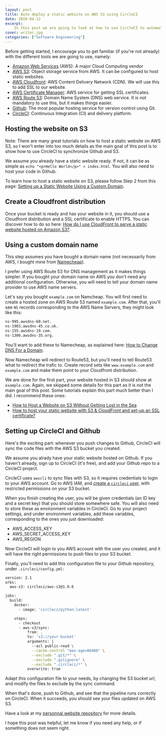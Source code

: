 ```yaml
---
layout: post
title: Auto deploy a static website on AWS S3 using CircleCI
date: 2019-04-12
excerpt:
    In this post we are going to look at how to use CircleCI to automatically deploy a static website hosted on AWS S3. AWS S3 is an easy and cheap way to host a static website, and combined with Cloudfront and Route 53 we can have a highly reliable and secure website. CircleCI is a continuous integration tool, which we will use with Github to push the code to AWS S3 at every commit.
cover: writer.jpg
categories: ["Software Engineering"]
---
```


Before getting started, I encourage you to get familiar (if you're not already) with the different tools we are going to use, namely:

- [Amazon Web Services](https://aws.amazon.com/) (AWS): A major Cloud Computing vendor
- [AWS S3](https://aws.amazon.com/s3/): Object storage service from AWS. It can be configured to host static websites.
- [AWS Cloudfront](https://aws.amazon.com/cloudfront): AWS Content Delivery Network (CDN). We will use this to add SSL to our website.
- [AWS Certificate Manager](https://aws.amazon.com/certificate-manager/): AWS service for getting SSL certificates.
- [AWS Route 53](https://aws.amazon.com/route53): Domain Name System (DNS) web service. It is not mandatory to use this, but it makes things easier.
- [Github](https://gitub.com): The most popular hosting service for version control using Git.
- [CircleCI](https://circleci.com/): Continuous Integration (CI) and delivery platform.

## Hosting the website on S3

Note: There are many great tutorials on how to host a static website on AWS S3, so I won't enter into too much details as the main goal of this post is to show how to use CircleCI to synchronize Github and S3.

We assume you already have a static website ready. If not, it can be as simple as `echo "<p>Hello World</p>" > index.html`. You will also need to host your code in Github.

To learn how to host a static website on S3, please follow Step 2 from this page: [Setting up a Static Website Using a Custom Domain](https://docs.aws.amazon.com/AmazonS3/latest/dev/website-hosting-custom-domain-walkthrough.html).

## Create a Cloudfront distribution

Once your bucket is ready and has your website in it, you should use a Cloudfront distribution and a SSL certificate to enable HTTPS. You can discover how to do so here: [How do I use CloudFront to serve a static website hosted on Amazon S3?](https://aws.amazon.com/premiumsupport/knowledge-center/cloudfront-serve-static-website/).

## Using a custom domain name

This step assumes you have bought a domain name (not necessarily from AWS, I bought mine from [Namecheap](https://www.namecheap.com/)).

I prefer using AWS Route 53 for DNS management as it makes things simpler. If you bought your domain name on AWS you don't need any additional configuration. Otherwise, you will need to tell your domain name provider to use AWS name servers.

Let's say you bought `example.com` on Namcheap. You will first need to create a hosted zone on AWS Route 53 named `example.com`. After that, you'll see `NS` records corresponding to the AWS Name Servers, they might look like this:

``` bash
ns-995.awsdns-60.net.
ns-1903.awsdns-45.co.uk.
ns-155.awsdns-19.com.
ns-1306.awsdns-35.org.
```

You'll want to add these to Namecheap, as explained here: [How to Change DNS For a Domain](https://www.namecheap.com/support/knowledgebase/article.aspx/767/10/how-to-change-dns-for-a-domain).

Now Namecheap will redirect to Route53, but you'll need to tell Route53 what to redirect the trafic to. Create record sets like `www.example.com` and `example.com` and make them point to your Cloudfront distribution.

We are done for the first part, your website hosted in S3 should show at `example.com`. Again, we skipped some details for this part as it is not the main goal of this post. Some tutorials explain this part much better than I did. I recommend these ones:

- [How to Host a Website on S3 Without Getting Lost in the Sea](https://medium.freecodecamp.org/how-to-host-a-website-on-s3-without-getting-lost-in-the-sea-e2b82aa6cd38)
- [How to host your static website with S3 & CloudFront and set-up an SSL certificate?](https://medium.com/devopslinks/how-to-host-your-static-website-with-s3-cloudfront-and-set-up-an-ssl-certificate-9ee48cd701f9)

## Setting up CircleCI and Github

Here's the exciting part: whenever you push changes to Github, CircleCI will sync the code files with the AWS S3 bucket you created.

We assume you alrady have your static website hosted on Github. If you haven't already, sign up to CircleCI (it's free), and add your Github repo to a CircleCI project.

CircleCI uses `awscli` to sync files with S3, so it requires credentials to login to your AWS account. Go to AWS IAM, and [create a `circleci` user](https://docs.aws.amazon.com/IAM/latest/UserGuide/id_users_create.html#id_users_create_cliwpsapi), with restricted permissions on your S3 bucket.

When you finish creating the user, you will be given credentials (an ID key and a secret key) that you should store somewhere safe. You will also need to store these as environment variables in CircleCI. Go to your project settings, and under environment variables, add these variables, corresponding to the ones you just downloaded:

- AWS_ACCESS_KEY
- AWS_SECRET_ACCESS_KEY
- AWS_REGION

Now CircleCI will login to you AWS account with the user you created, and it will have the right permissions to push files to your S3 bucket.

Finally, you'll need to add this configuration file to your Github repository, under `.circleci/config.yml`:

``` bash
version: 2.1
orbs:
  aws-s3: circleci/aws-s3@1.0.6

jobs:
  build:
    docker:
      - image: 'circleci/python:latest'

    steps:
      - checkout
      - aws-s3/sync:
          from: .
          to: 's3://your-bucket'
          arguments: |
            --acl public-read \
            --cache-control "max-age=86400" \
            --exclude ".git/*" \
            --exclude ".gitignore" \
            --exclude ".circleci/*" \
          overwrite: true
```

Adapt this configuration file to your needs, by changing the S3 bucket url, and modify the files to exclude by the sync command.

When that's done, push to Github, and see that the pipeline runs correctly on CircleCI. When it succeeds, you should see your files updated on AWS S3.

Have a look at my [personnal website repository](https://github.com/ericdaat/edaoud.com) for more details.

I hope this post was helpful, let me know if you need any help, or if something does not seem right.
